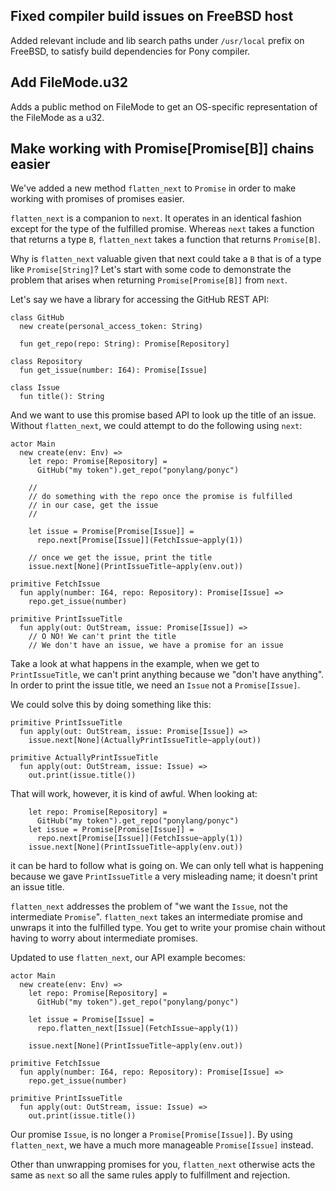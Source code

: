 ## Fixed compiler build issues on FreeBSD host

Added relevant include and lib search paths under `/usr/local`
prefix on FreeBSD, to satisfy build dependencies for Pony compiler.

## Add FileMode.u32

Adds a public method on FileMode to get an OS-specific representation of the FileMode as a u32.
## Make working with Promise[Promise[B]] chains easier

We've added a new method `flatten_next` to `Promise` in order to make working with promises of promises easier.

`flatten_next` is a companion to `next`. It operates in an identical fashion except for the type of the fulfilled promise. Whereas `next` takes a function that returns a type `B`, `flatten_next` takes a function that returns `Promise[B]`.

Why is `flatten_next` valuable given that next could take a `B` that is of a type like `Promise[String]`? Let's start with some code to demonstrate the problem that arises when returning `Promise[Promise[B]]` from `next`.

Let's say we have a library for accessing the GitHub REST API:

```pony
class GitHub
  new create(personal_access_token: String)

  fun get_repo(repo: String): Promise[Repository]

class Repository
  fun get_issue(number: I64): Promise[Issue]

class Issue
  fun title(): String
```

And we want to use this promise based API to look up the title of an issue. Without `flatten_next`, we could attempt to do the following using `next`:

```pony
actor Main
  new create(env: Env) =>
    let repo: Promise[Repository] =
      GitHub("my token").get_repo("ponylang/ponyc")

    //
    // do something with the repo once the promise is fulfilled
    // in our case, get the issue
    //

    let issue = Promise[Promise[Issue]] =
      repo.next[Promise[Issue]](FetchIssue~apply(1))

    // once we get the issue, print the title
    issue.next[None](PrintIssueTitle~apply(env.out))

primitive FetchIssue
  fun apply(number: I64, repo: Repository): Promise[Issue] =>
    repo.get_issue(number)

primitive PrintIssueTitle
  fun apply(out: OutStream, issue: Promise[Issue]) =>
    // O NO! We can't print the title
    // We don't have an issue, we have a promise for an issue
```

Take a look at what happens in the example, when we get to `PrintIssueTitle`, we can't print anything because we "don't have anything". In order to print the issue title, we need an `Issue` not a `Promise[Issue]`.

We could solve this by doing something like this:

```pony
primitive PrintIssueTitle
  fun apply(out: OutStream, issue: Promise[Issue]) =>
    issue.next[None](ActuallyPrintIssueTitle~apply(out))

primitive ActuallyPrintIssueTitle
  fun apply(out: OutStream, issue: Issue) =>
    out.print(issue.title())
```

That will work, however, it is kind of awful. When looking at:

```pony
    let repo: Promise[Repository] =
      GitHub("my token").get_repo("ponylang/ponyc")
    let issue = Promise[Promise[Issue]] =
      repo.next[Promise[Issue]](FetchIssue~apply(1))
    issue.next[None](PrintIssueTitle~apply(env.out))
```

it can be hard to follow what is going on. We can only tell what is happening because we gave `PrintIssueTitle` a very misleading name; it doesn't print an issue title.

`flatten_next` addresses the problem of "we want the `Issue`, not the intermediate `Promise`". `flatten_next` takes an intermediate promise and unwraps it into the fulfilled type. You get to write your promise chain without having to worry about intermediate promises.

Updated to use `flatten_next`, our API example becomes:

```pony
actor Main
  new create(env: Env) =>
    let repo: Promise[Repository] =
      GitHub("my token").get_repo("ponylang/ponyc")

    let issue = Promise[Issue] =
      repo.flatten_next[Issue](FetchIssue~apply(1))

    issue.next[None](PrintIssueTitle~apply(env.out))

primitive FetchIssue
  fun apply(number: I64, repo: Repository): Promise[Issue] =>
    repo.get_issue(number)

primitive PrintIssueTitle
  fun apply(out: OutStream, issue: Issue) =>
    out.print(issue.title())
```

Our promise `Issue`, is no longer a `Promise[Promise[Issue]]`. By using `flatten_next`, we have a much more manageable `Promise[Issue]` instead.

Other than unwrapping promises for you, `flatten_next` otherwise acts the same as `next` so all the same rules apply to fulfillment and rejection.

